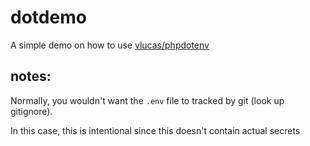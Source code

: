 # dotdemo
A simple demo on how to use [vlucas/phpdotenv](https://github.com/vlucas/phpdotenv)

## notes: 
Normally, you wouldn't want the `.env` file to tracked by git (look up gitignore).

In this case, this is intentional since this doesn't contain actual secrets